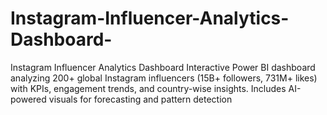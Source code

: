 # Instagram-Influencer-Analytics-Dashboard-
Instagram Influencer Analytics Dashboard Interactive Power BI dashboard analyzing 200+ global Instagram influencers (15B+ followers, 731M+ likes) with KPIs, engagement trends, and country-wise insights. Includes AI-powered visuals for forecasting and pattern detection
